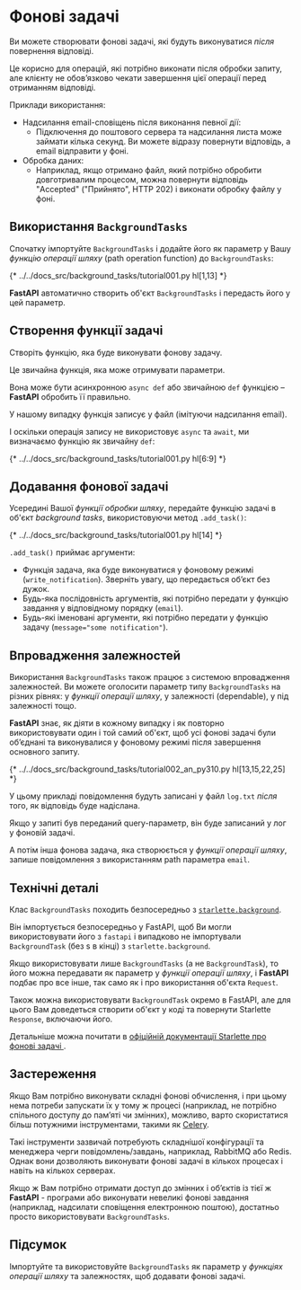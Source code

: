 # Фонові задачі

Ви можете створювати фонові задачі, які будуть виконуватися *після* повернення відповіді.

Це корисно для операцій, які потрібно виконати після обробки запиту, але клієнту не обов’язково чекати завершення цієї операції перед отриманням відповіді.

Приклади використання:

* Надсилання email-сповіщень після виконання певної дії:
    * Підключення до поштового сервера та надсилання листа може займати кілька секунд. Ви можете відразу повернути відповідь, а email відправити у фоні.
* Обробка даних:
    * Наприклад, якщо отримано файл, який потрібно обробити довготривалим процесом, можна повернути відповідь "Accepted" ("Прийнято", HTTP 202) і виконати обробку файлу у фоні.

## Використання `BackgroundTasks`

Спочатку імпортуйте `BackgroundTasks` і додайте його як параметр у Вашу *функцію операції шляху* (path operation function) до `BackgroundTasks`:

{* ../../docs_src/background_tasks/tutorial001.py hl[1,13] *}

**FastAPI** автоматично створить об'єкт `BackgroundTasks` і передасть його у цей параметр.


## Створення функції задачі

Створіть функцію, яка буде виконувати фонову задачу.

Це звичайна функція, яка може отримувати параметри.

Вона може бути асинхронною `async def` або звичайною `def` функцією – **FastAPI** обробить її правильно.

У нашому випадку функція записує у файл (імітуючи надсилання email).

І оскільки операція запису не використовує `async` та `await`, ми визначаємо функцію як звичайну `def`:

{* ../../docs_src/background_tasks/tutorial001.py hl[6:9] *}

## Додавання фонової задачі

Усередині Вашої *функції обробки шляху*, передайте функцію задачі в об'єкт *background tasks*, використовуючи метод `.add_task()`:

{* ../../docs_src/background_tasks/tutorial001.py hl[14] *}

`.add_task()` приймає аргументи:

* Функція задача, яка буде виконуватися у фоновому режимі (`write_notification`). Зверніть увагу, що передається обʼєкт без дужок.
* Будь-яка послідовність аргументів, які потрібно передати у функцію завдання у відповідному порядку (`email`).
* Будь-які іменовані аргументи, які потрібно передати у функцію задачу (`message="some notification"`).

## Впровадження залежностей

Використання `BackgroundTasks` також працює з системою впровадження залежностей. Ви можете оголосити параметр типу `BackgroundTasks` на різних рівнях: у *функції операції шляху*, у залежності (dependable), у під залежності тощо.

**FastAPI**  знає, як діяти в кожному випадку і як повторно використовувати один і той самий об'єкт, щоб усі фонові задачі були об’єднані та виконувалися у фоновому режимі після завершення основного запиту.

{* ../../docs_src/background_tasks/tutorial002_an_py310.py hl[13,15,22,25] *}

У цьому прикладі повідомлення будуть записані у файл `log.txt` *після* того, як відповідь буде надіслана.

Якщо у запиті був переданий query-параметр, він буде записаний у лог у фоновій задачі.

А потім інша фонова задача, яка створюється у *функції операції шляху*, запише повідомлення з використанням path параметра `email`.

## Технічні деталі

Клас `BackgroundTasks` походить безпосередньо з <a href="https://www.starlette.io/background/" class="external-link" target="_blank">`starlette.background`</a>.

Він імпортується безпосередньо у FastAPI, щоб Ви могли використовувати його з `fastapi` і випадково не імпортували `BackgroundTask` (без s в кінці) з `starlette.background`.

Якщо використовувати лише `BackgroundTasks` (а не `BackgroundTask`), то його можна передавати як параметр у *функції операції шляху*, і **FastAPI** подбає про все інше, так само як і про використання об'єкта `Request`.

Також можна використовувати `BackgroundTask` окремо в FastAPI, але для цього Вам доведеться створити об'єкт у коді та повернути Starlette `Response`, включаючи його.

Детальніше можна почитати в <a href="https://www.starlette.io/background/" class="external-link" target="_blank">офіційній документації Starlette про фонові задачі </a>.

## Застереження

Якщо Вам потрібно виконувати складні фонові обчислення, і при цьому нема потреби запускати їх у тому ж процесі (наприклад, не потрібно спільного доступу до пам’яті чи змінних), можливо, варто скористатися більш потужними інструментами, такими як <a href="https://docs.celeryq.dev" class="external-link" target="_blank">Celery</a>.

Такі інструменти зазвичай потребують складнішої конфігурації та менеджера черги повідомлень/завдань, наприклад, RabbitMQ або Redis. Однак вони дозволяють виконувати фонові задачі в кількох процесах і навіть на кількох серверах.

Якщо ж Вам потрібно отримати доступ до змінних і об’єктів із тієї ж **FastAPI** - програми або виконувати невеликі фонові завдання (наприклад, надсилати сповіщення електронною поштою), достатньо просто використовувати `BackgroundTasks`.

## Підсумок

Імпортуйте та використовуйте `BackgroundTasks` як параметр у *функціях операції шляху* та залежностях, щоб додавати фонові задачі.
